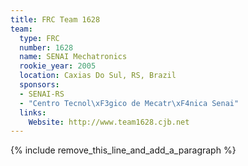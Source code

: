 ```yaml
---
title: FRC Team 1628
team:
  type: FRC
  number: 1628
  name: SENAI Mechatronics
  rookie_year: 2005
  location: Caxias Do Sul, RS, Brazil
  sponsors:
  - SENAI-RS
  - "Centro Tecnol\xF3gico de Mecatr\xF4nica Senai"
  links:
    Website: http://www.team1628.cjb.net
---
```


{% include remove_this_line_and_add_a_paragraph %}